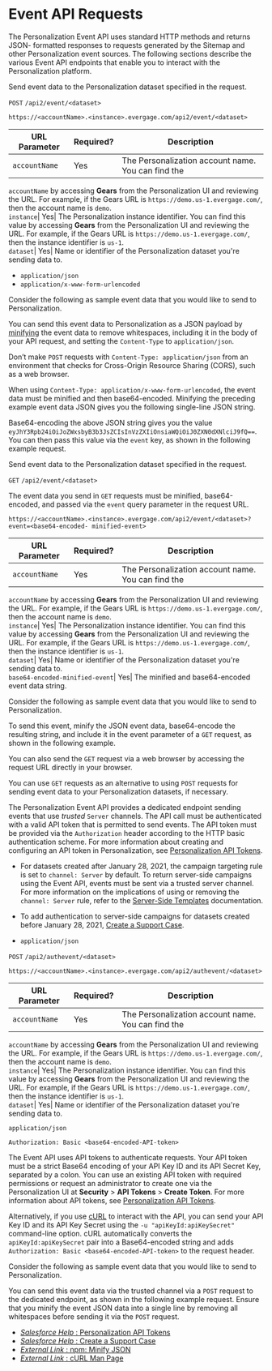 # Event API Requests

The Personalization Event API uses standard HTTP methods and returns JSON-
formatted responses to requests generated by the Sitemap and other
Personalization event sources. The following sections describe the various
Event API endpoints that enable you to interact with the Personalization
platform.

Send event data to the Personalization dataset specified in the request.

`POST` `/api2/event/<dataset>`

`https://<accountName>.<instance>.evergage.com/api2/event/<dataset>`

URL Parameter| Required?| Description  
---|---|---  
`accountName`| Yes| The Personalization account name. You can find the
`accountName` by accessing **Gears** from the Personalization UI and reviewing
the URL. For example, if the Gears URL is `https://demo.us-1.evergage.com/`,
then the account name is `demo`.  
`instance`| Yes| The Personalization instance identifier. You can find this
value by accessing **Gears** from the Personalization UI and reviewing the
URL. For example, if the Gears URL is `https://demo.us-1.evergage.com/`, then
the instance identifier is `us-1`.  
`dataset`| Yes| Name or identifier of the Personalization dataset you're
sending data to.  
  
  * `application/json`
  * `application/x-www-form-urlencoded`

Consider the following as sample event data that you would like to send to
Personalization.

You can send this event data to Personalization as a JSON payload by
[minifying](https://www.npmjs.com/package/json-minify) the event data to
remove whitespaces, including it in the body of your API request, and setting
the `Content-Type` to `application/json`.

Don’t make `POST` requests with `Content-Type: application/json` from an
environment that checks for Cross-Origin Resource Sharing (CORS), such as a
web browser.

When using `Content-Type: application/x-www-form-urlencoded`, the event data
must be minified and then base64-encoded. Minifying the preceding example
event data JSON gives you the following single-line JSON string.

Base64-encoding the above JSON string gives you the value
`eyJhY3Rpb24iOiJoZWxsbyB3b3JsZCIsInVzZXIiOnsiaWQiOiJ0ZXN0dXNlciJ9fQ==`. You
can then pass this value via the `event` key, as shown in the following
example request.

Send event data to the Personalization dataset specified in the request.

`GET` `/api2/event/<dataset>`

The event data you send in `GET` requests must be minified, base64-encoded,
and passed via the `event` query parameter in the request URL.

`https://<accountName>.<instance>.evergage.com/api2/event/<dataset>?event=<base64-encoded-
minified-event>`

URL Parameter| Required?| Description  
---|---|---  
`accountName`| Yes| The Personalization account name. You can find the
`accountName` by accessing **Gears** from the Personalization UI and reviewing
the URL. For example, if the Gears URL is `https://demo.us-1.evergage.com/`,
then the account name is `demo`.  
`instance`| Yes| The Personalization instance identifier. You can find this
value by accessing **Gears** from the Personalization UI and reviewing the
URL. For example, if the Gears URL is `https://demo.us-1.evergage.com/`, then
the instance identifier is `us-1`.  
`dataset`| Yes| Name or identifier of the Personalization dataset you're
sending data to.  
`base64-encoded-minified-event`| Yes| The minified and base64-encoded event
data string.  
  
Consider the following as sample event data that you would like to send to
Personalization.

To send this event, minify the JSON event data, base64-encode the resulting
string, and include it in the event parameter of a `GET` request, as shown in
the following example.

You can also send the `GET` request via a web browser by accessing the request
URL directly in your browser.

You can use `GET` requests as an alternative to using `POST` requests for
sending event data to your Personalization datasets, if necessary.

The Personalization Event API provides a dedicated endpoint sending events
that use _trusted_ `Server` channels. The API call must be authenticated with
a valid API token that is permitted to send events. The API token must be
provided via the `Authorization` header according to the HTTP basic
authentication scheme. For more information about creating and configuring an
API token in Personalization, see [Personalization API
Tokens](https://help.salesforce.com/s/articleView?id=sf.mc_pers_api_tokens.htm).

  * For datasets created after January 28, 2021, the campaign targeting rule is set to `channel: Server` by default. To return server-side campaigns using the Event API, events must be sent via a trusted server channel. For more information on the implications of using or removing the `channel: Server` rule, refer to the [Server-Side Templates](/docs/marketing/personalization/guide/server-side-campaigns-templates.html#determine-campaign-identity--authentication-requirements) documentation.
  * To add authentication to server-side campaigns for datasets created before January 28, 2021, [Create a Support Case](https://help.salesforce.com/s/articleView?language=en_US&id=sf.workcom_contact_support.htm&type=5).

  * `application/json`

`POST` `/api2/authevent/<dataset>`

`https://<accountName>.<instance>.evergage.com/api2/authevent/<dataset>`

URL Parameter| Required?| Description  
---|---|---  
`accountName`| Yes| The Personalization account name. You can find the
`accountName` by accessing **Gears** from the Personalization UI and reviewing
the URL. For example, if the Gears URL is `https://demo.us-1.evergage.com/`,
then the account name is `demo`.  
`instance`| Yes| The Personalization instance identifier. You can find this
value by accessing **Gears** from the Personalization UI and reviewing the
URL. For example, if the Gears URL is `https://demo.us-1.evergage.com/`, then
the instance identifier is `us-1`.  
`dataset`| Yes| Name or identifier of the Personalization dataset you're
sending data to.  
  
`application/json`

`Authorization: Basic <base64-encoded-API-token>`

The Event API uses API tokens to authenticate requests. Your API token must be
a strict Base64 encoding of your API Key ID and its API Secret Key, separated
by a colon. You can use an existing API token with required permissions or
request an administrator to create one via the Personalization UI at
**Security** > **API Tokens** > **Create Token**. For more information about
API tokens, see [Personalization API
Tokens](https://help.salesforce.com/s/articleView?id=sf.mc_pers_api_tokens.htm).

Alternatively, if you use [cURL](https://curl.se/docs/manpage.html) to
interact with the API, you can send your API Key ID and its API Key Secret
using the `-u "apiKeyId:apiKeySecret"` command-line option. cURL automatically
converts the `apiKeyId:apiKeySecret` pair into a Base64-encoded string and
adds `Authorization: Basic <base64-encoded-API-token>` to the request header.

Consider the following as sample event data that you would like to send to
Personalization.

You can send this event data via the trusted channel via a `POST` request to
the dedicated endpoint, as shown in the following example request. Ensure that
you minify the event JSON data into a single line by removing all whitespaces
before sending it via the `POST` request.

  * [_Salesforce Help_ : Personalization API Tokens](https://help.salesforce.com/s/articleView?id=sf.mc_pers_api_tokens.htm)
  * [_Salesforce Help_ : Create a Support Case](https://help.salesforce.com/s/articleView?id=sf.workcom_contact_support.htm)
  * [_External Link_ : npm: Minify JSON](https://www.npmjs.com/package/json-minify)
  * [_External Link_ : cURL Man Page](https://curl.se/docs/manpage.html)

